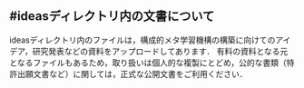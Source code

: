 #ideasディレクトリ内の文書について
--
ideasディレクトリ内のファイルは，構成的メタ学習機構の構築に向けてのアイデア，研究発表などの資料をアップロードしてあります．
有料の資料となる元となるファイルもあるため，取り扱いは個人的な複製にとどめ，公的な書類（特許出願文書など）に関しては，正式な公開文書をご利用ください．
